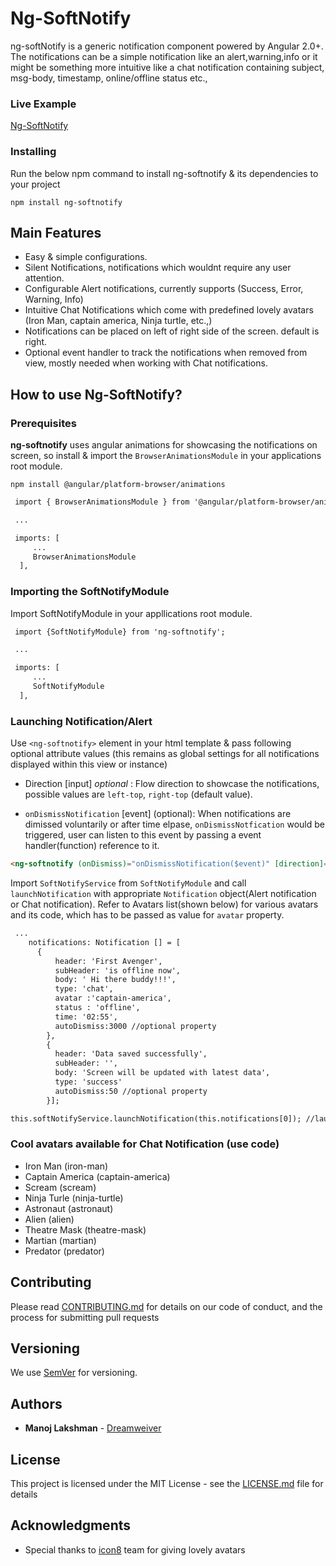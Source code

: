 # Ng-SoftNotify

 ng-softNotify is a generic notification component powered by Angular 2.0+. The notifications can be a simple notification like an alert,warning,info or it might be something more intuitive like a chat notification containing subject, msg-body, timestamp, online/offline status etc.,

### Live Example

[Ng-SoftNotify](https://dreamweiver.github.io/ng-softnotify)


### Installing

Run the below npm command to install ng-softnotify & its dependencies to your project

```
npm install ng-softnotify
```

Main Features
----------------
+    Easy & simple configurations.
+    Silent Notifications, notifications which wouldnt require any user attention.
+    Configurable Alert notifications, currently supports (Success, Error, Warning, Info)
+    Intuitive Chat Notifications which come with predefined lovely avatars (Iron Man, captain america, Ninja turtle, etc.,)
+    Notifications can be placed on left of right side of the screen. default is right.
+    Optional event handler to track the notifications when removed from view, mostly needed when working with Chat notifications. 


How to use Ng-SoftNotify?
--------------------
### Prerequisites ###
**ng-softnotify** uses angular animations for showcasing the notifications on screen, so install & import the `BrowserAnimationsModule` in your applications root module.
```
npm install @angular/platform-browser/animations
```

```html
 import { BrowserAnimationsModule } from '@angular/platform-browser/animations';

 ...

 imports: [
     ...
     BrowserAnimationsModule  
  ],
```


### Importing the SoftNotifyModule ###
Import SoftNotifyModule in your appllications root module.

```html
 import {SoftNotifyModule} from 'ng-softnotify';

 ...

 imports: [
     ...
     SoftNotifyModule  
  ],
```

### Launching Notification/Alert ###
Use `<ng-softnotify>` element in your html template & pass following optional attribute values (this remains as global settings for all notifications displayed within this view or instance)

+ Direction [input] *optional* : Flow direction to showcase the notifications, possible values are `left-top`, `right-top` (default value).

+ `onDismissNotification` [event]  (optional): When notifications are dimissed voluntarily or after time elpase, `onDismissNotfication` would be triggered, user can listen to this event by passing a event handler(function) reference to it. 

```html
<ng-softnotify (onDismiss)="onDismissNotification($event)" [direction]="'left-top'"></ng-softnotify>

```



Import `SoftNotifyService`  from `SoftNotifyModule` and call `launchNotification` with appropriate `Notification` object(Alert notification or Chat notification).
Refer to Avatars list(shown below) for various avatars and its code, which has to be passed as value for `avatar` property.


```html
 ...
    notifications: Notification [] = [ 
      {
          header: 'First Avenger',
          subHeader: 'is offline now',
          body: ' Hi there buddy!!!',
          type: 'chat',
          avatar :'captain-america',
          status : 'offline',
          time: '02:55', 
          autoDismiss:3000 //optional property
        },
        {
          header: 'Data saved successfully',
          subHeader: '',
          body: 'Screen will be updated with latest data',
          type: 'success'
          autoDismiss:50 //optional property
        }];

this.softNotifyService.launchNotification(this.notifications[0]); //launching the notification


```

### Cool avatars available for Chat Notification (use code) ###
+ Iron Man (iron-man)
+ Captain America (captain-america)
+ Scream (scream)
+ Ninja Turle (ninja-turtle)
+ Astronaut (astronaut)
+ Alien (alien)
+ Theatre Mask (theatre-mask)
+ Martian (martian)
+ Predator (predator)

## Contributing

Please read [CONTRIBUTING.md](https://github.com/dreamweiver/ng-softnotify/blob/master/CONTRIBUTING.md) for details on our code of conduct, and the process for submitting pull requests

## Versioning

We use [SemVer](http://semver.org/) for versioning. 

## Authors

* **Manoj Lakshman** - [Dreamweiver](https://github.com/dreamweiver)

## License

This project is licensed under the MIT License - see the [LICENSE.md](LICENSE.md) file for details

## Acknowledgments

* Special thanks to [icon8](https://tympanus.net/codrops/2015/07/20/freebie-cinema-icon-set/) team for giving lovely avatars 
